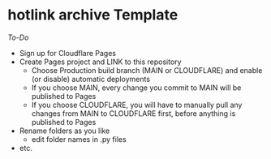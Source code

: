 # hotlink archive Template

*To-Do*
- Sign up for Cloudflare Pages
- Create Pages project and LINK to this repository
  - Choose Production build branch (MAIN or CLOUDFLARE) and enable (or disable) automatic deployments
  - If you choose MAIN, every change you commit to MAIN will be published to Pages
  - If you choose CLOUDFLARE, you will have to manually pull any changes from MAIN to CLOUDFLARE first, before anything is published to Pages
- Rename folders as you like
  - edit folder names in .py files
- etc.
